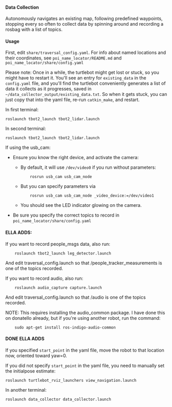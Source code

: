 #### Data Collection

Autonomously navigates an existing map, following predefined waypoints, stopping every so often to collect data by spinning around and recording a rosbag with a list of topics.

#### Usage

First, edit `share/traversal_config.yaml`. For info about named locations and their coordinates, see `poi_name_locator/README.md` and `poi_name_locator/share/config.yaml`

Please note: Once in a while, the turtlebot might get lost or stuck, so you might have to restart it. You'll see an entry for `existing_data` in the `config.yaml` file, and you'll find the turtlebot conveniently generates a list of data it collects as it progresses, saved in `~/data_collector_output/existing_data.txt`. So when it gets stuck, you can just copy that into the yaml file, re-run `catkin_make`, and restart.

In first terminal:

    roslaunch tbot2_launch tbot2_lidar.launch

In second terminal:

    roslaunch tbot2_launch tbot2_lidar.launch

If using the usb_cam:

* Ensure you know the right device, and activate the camera:
  * By default, it will use `/dev/video0` if you run without parameters: 
  
            rosrun usb_cam usb_cam_node
  
  * But you can specify parameters via

            rosrun usb_cam usb_cam_node _video_device:=/dev/video1
  
  * You should see the LED indicator glowing on the camera.
* Be sure you specify the correct topics to record in `poi_name_locator/share/config.yaml`

#### ELLA ADDS:

If you want to record people_msgs data, also run:

        roslaunch tbot2_launch leg_detector.launch

And edit traversal_config.launch so that /people_tracker_measurements is one of the topics recorded.

If you want to record audio, also run:

        roslaunch audio_capture capture.launch

And edit traversal_config.launch so that /audio is one of the topics recorded.

NOTE: This requires installing the audio_common package. I have done this on donatello already, but if you're using 
another robot, run the command: 

        sudo apt-get install ros-indigo-audio-common
        
#### DONE ELLA ADDS        


If you specified `start_point` in the yaml file, move the robot to that location now, oriented toward yaw=0.

If you did not specify `start_point` in the yaml file, you need to manually set the initialpose estimate:

    roslaunch turtlebot_rviz_launchers view_navigation.launch

In another terminal:

    roslaunch data_collector data_collector.launch

